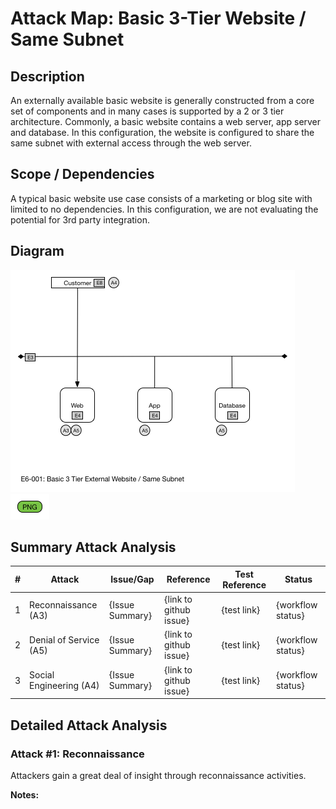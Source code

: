 # Attack Map: Basic 3-Tier Website / Same Subnet

## Description
An externally available basic website is generally constructed from a core set of components and in many cases is supported by a 2 or 3 tier architecture.  Commonly, a basic website contains a web server, app server and database. In this configuration, the website is configured to share the same subnet with external access through the web server.

## Scope / Dependencies
A typical basic website use case consists of a marketing or blog site with limited to no dependencies.  In this configuration, we are not evaluating the potential for 3rd party integration.

## Diagram  
![E6-001](_images/E6-001.png)        
![E6-001](../../_images/png-badge.png)

## Summary Attack Analysis

|#|Attack|Issue/Gap|Reference|Test Reference|Status|
|----|----|----|----|----|----|
|1|Reconnaissance (A3)|{Issue Summary}|{link to github issue}|{test link}|{workflow status}|
|2|Denial of Service (A5)|{Issue Summary}|{link to github issue}|{test link}|{workflow status}|
|3|Social Engineering (A4)|{Issue Summary}|{link to github issue}|{test link}|{workflow status}|


## Detailed Attack Analysis

### Attack #1: Reconnaissance
Attackers gain a great deal of insight through reconnaissance activities.

**Notes:**
